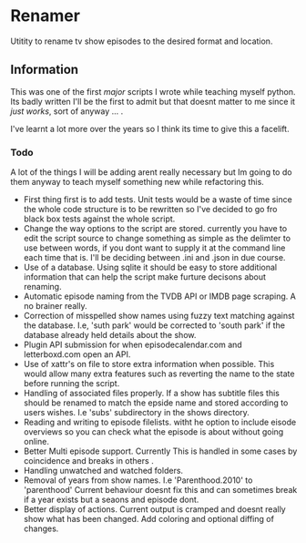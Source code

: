 Renamer
=======================

Utitity to rename tv show episodes to the desired format and location.


Information
-----------

This was one of the first _major_ scripts I wrote while teaching myself python.
Its badly written I'll be the first to admit but that doesnt matter to me since
it _just works_, sort of anyway ... .

I've learnt a lot more over the years so I think its time to give this a
facelift.

### Todo ###
A lot of the things I will be adding arent really necessary but Im going to do
them anyway to teach myself something new while refactoring this.

+ First thing first is to add tests. Unit tests would be a waste of time since
  the whole code structure is to be rewritten so I've decided to go fro black
  box tests against the whole script.
+ Change the way options to the script are stored. currently you have to edit
  the script source to change something as simple as the delimter to use
  between words, if you dont want to supply it at the command line each time
  that is. I'll be deciding between .ini and .json in due course.
+ Use of a database. Using sqlite it should be easy to store additional
  information that can help the script make furture decisons about renaming.
+ Automatic episode naming from the TVDB API or IMDB page scraping. A no
  brainer really.
+ Correction of misspelled show names using fuzzy text matching against the
  database. I.e,  'suth park' would be corrected to 'south park' if the
  database already held details about the show.
+ Plugin API submission for when episodecalendar.com and letterboxd.com open
  an API.
+ Use of xattr's on file to store extra information when possible. This would
  allow many extra features such as reverting the name to the state before
  running the script.
+ Handling of associated files properly. If a show has subtitle files this
  should be renamed to match the epside name and stored according to users
  wishes. I.e 'subs' subdirectory in the shows directory.
+ Reading and writing to episode filelists. witht he option to include eisode
  overviews so you can check what the episode is about without going online.
+ Better Multi episode support. Currently This is handled in some cases by
  coincidence and breaks in others .
+ Handling unwatched and watched folders.
+ Removal of years from show names. I.e 'Parenthood.2010' to 'parenthood'
  Current behaviour doesnt fix this and can sometimes break if a year exists
  but a seaons and episode dont.
+ Better display of actions. Current output is cramped and doesnt really show
  what has been changed. Add coloring and optional diffing of changes.

